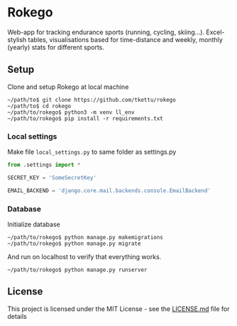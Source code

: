 # Rokego

Web-app for tracking endurance sports (running, cycling, skiing...). Excel-stylish tables, visualisations based for time-distance and weekly,
monthly (yearly) stats for different sports.

## Setup
Clone and setup Rokego at local machine
```
~/path/to$ git clone https://github.com/tkettu/rokego
~/path/to$ cd rokego
~/path/to/rokego$ python3 -m venv ll_env 
~/path/to/rokego$ pip install -r requirements.txt
```

### Local settings
Make file ```local_settings.py``` to same folder as settings.py

```python
from .settings import *

SECRET_KEY = 'SomeSecretKey'

EMAIL_BACKEND = 'django.core.mail.backends.console.EmailBackend'
```

### Database
Initialize database
```
~/path/to/rokego$ python manage.py makemigrations
~/path/to/rokego$ python manage.py migrate
```
And run on localhost to verify that everything works.
```
~/path/to/rokego$ python manage.py runserver
```

## License

This project is licensed under the MIT License - see the [LICENSE.md](LICENSE.md) file for details
